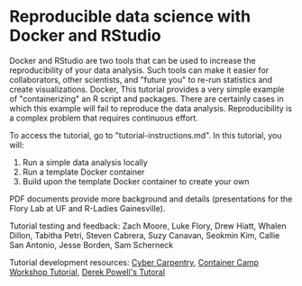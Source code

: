 # Reproducible data science with Docker and RStudio

Docker and RStudio are two tools that can be used to increase the reproducibility of your data analysis. Such tools can make it easier for collaborators, other scientists, and "future you" to re-run statistics and create visualizations. Docker, This tutorial provides a very simple example of "containerizing" an R script and packages. There are certainly cases in which this example will fail to reproduce the data analysis. Reproducibility is a complex problem that requires continuous effort.  
 
To access the tutorial, go to "tutorial-instructions.md".  In this tutorial, you will:  
1. Run a simple data analysis locally  
2. Run a template Docker container  
3. Build upon the template Docker container to create your own  

PDF documents provide more background and details (presentations for the Flory Lab at UF and R-Ladies Gainesville).  

Tutorial testing and feedback: Zach Moore, Luke Flory, Drew Hiatt, Whalen Dillon, Tabitha Petri, Steven Cabrera, Suzy Canavan, Seokmin Kim, Callie San Antonio, Jesse Borden, Sam Scherneck

Tutorial development resources: [Cyber Carpentry](http://cybercarpentry.web.unc.edu/), [Container Camp Workshop Tutorial](https://github.com/sanjanasudarshan/container_camp_workshop_2019/blob/master/docker/dockerintro.rst), [Derek Powell's Tutoral](http://www.derekmpowell.com/posts/2018/02/docker-tutorial-2/)
